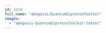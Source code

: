 ```yaml
---
id: 1214
full_name: "abegossi/QuantumEspressoToolkit"
images: 
  - "abegossi-QuantumEspressoToolkit-latest"
---
```

